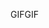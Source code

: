 <span data-ttu-id="89073-101">GIF</span><span class="sxs-lookup"><span data-stu-id="89073-101">GIF</span></span>